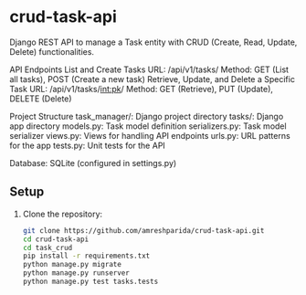 # crud-task-api
Django REST API to manage a Task entity with CRUD (Create, Read, Update, Delete) functionalities.



API Endpoints
List and Create Tasks
URL: /api/v1/tasks/
Method: GET (List all tasks), POST (Create a new task)
Retrieve, Update, and Delete a Specific Task
URL: /api/v1/tasks/<int:pk>/
Method: GET (Retrieve), PUT (Update), DELETE (Delete)


Project Structure
task_manager/: Django project directory
tasks/: Django app directory
models.py: Task model definition
serializers.py: Task model serializer
views.py: Views for handling API endpoints
urls.py: URL patterns for the app
tests.py: Unit tests for the API

Database: SQLite (configured in settings.py)


## Setup

1. Clone the repository:
   ```bash
   git clone https://github.com/amreshparida/crud-task-api.git
   cd crud-task-api
   cd task_crud
   pip install -r requirements.txt
   python manage.py migrate
   python manage.py runserver
   python manage.py test tasks.tests



  



